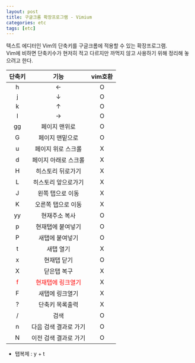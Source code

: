 ```yaml
---
layout: post
title: 구글크롬 확장프로그램 - Vimium
categories: etc
tags: [etc]
---
```


텍스트 에디터인 Vim의 단축키를 구글크롬에 적용할 수 있는 확장프로그램.  
Vim에 비하면 단축키수가 현저히 적고 다르지만 까먹지 않고 사용하기 위해 정리해 놓으려고 한다.

|단축키|기능|vim호환|
|:---:|:---:|:---:|
|h|←|O|
|j|↓|O|
|k|↑|O|
|l|→|O|
|gg|페이지 맨위로|O|
|G|페이지 맨밑으로|O|
|u|페이지 위로 스크롤|X|
|d|페이지 아래로 스크롤|X|
|H|히스토리 뒤로가기|X|
|L|히스토리 앞으로가기|X|
|J|왼쪽 탭으로 이동|X|
|K|오른쪽 탭으로 이동|X|
|yy|현재주소 복사|O|
|p|현재탭에 붙여넣기|O|
|P|새탭에 붙여넣기|O|
|t|새탭 열기|X|
|x|현재탭 닫기|O|
|X|닫은탭 복구|X|
|<span style="color:red">f</span>|<span style="color:red">현재탭에 링크열기</span>|X|
|F|새탭에 링크열기|X|
|?|단축키 목록출력|X|
|/|검색|O|
|n|다음 검색 결과로 가기|O|
|N|이전 검색 결과로 가기|O|


- 탭복제 : y + t